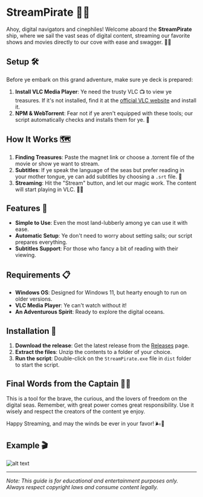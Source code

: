# StreamPirate 🏴‍☠️

Ahoy, digital navigators and cinephiles! Welcome aboard the **StreamPirate** ship, where we sail the vast seas of digital content, streaming our favorite shows and movies directly to our cove with ease and swagger. 🌊🎥

## Setup 🛠️

Before ye embark on this grand adventure, make sure ye deck is prepared:

1. **Install VLC Media Player**: Ye need the trusty VLC 📺 to view ye treasures. If it's not installed, find it at the [official VLC website](https://www.videolan.org/vlc/index.html) and install it.
2. **NPM & WebTorrent**: Fear not if ye aren't equipped with these tools; our script automatically checks and installs them for ye. 🧰

## How It Works 🗺️

1. **Finding Treasures**: Paste the magnet link or choose a .torrent file of the movie or show ye want to stream.
2. **Subtitles**: If ye speak the language of the seas but prefer reading in your mother tongue, ye can add subtitles by choosing a `.srt` file. 📜
3. **Streaming**: Hit the "Stream" button, and let our magic work. The content will start playing in VLC. 🍿✨

## Features 🌟

- **Simple to Use**: Even the most land-lubberly among ye can use it with ease.
- **Automatic Setup**: Ye don't need to worry about setting sails; our script prepares everything.
- **Subtitles Support**: For those who fancy a bit of reading with their viewing.

## Requirements 📋

- **Windows OS**: Designed for Windows 11, but hearty enough to run on older versions.
- **VLC Media Player**: Ye can't watch without it!
- **An Adventurous Spirit**: Ready to explore the digital oceans.

## Installation 🚀

1. **Download the release**: Get the latest release from the [Releases](https://github.com/bdr-pro/StreamPirate/releases) page.
2. **Extract the files**: Unzip the contents to a folder of your choice.
3. **Run the script**: Double-click on the `StreamPirate.exe` file in `dist` folder to start the script.

## Final Words from the Captain 🏴‍☠️

This is a tool for the brave, the curious, and the lovers of freedom on the digital seas. Remember, with great power comes great responsibility. Use it wisely and respect the creators of the content ye enjoy.

Happy Streaming, and may the winds be ever in your favor! 🌬️🖤

## Example 🎬

![alt text](example.gif)

---

*Note: This guide is for educational and entertainment purposes only. Always respect copyright laws and consume content legally.*
